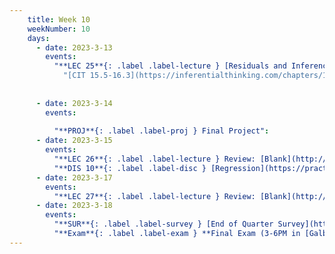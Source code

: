```yaml
---
    title: Week 10
    weekNumber: 10
    days:
      - date: 2023-3-13
        events:
          "**LEC 25**{: .label .label-lecture } [Residuals and Inference](http://datahub.ucsd.edu/user-redirect/git-sync?repo=https://github.com/dsc-courses/dsc10-2023-wi&subPath=lectures/lec25/lec25.ipynb) [✏️](resources/lectures/lec25/lec25.html) [Watch 🎥](https://podcast.ucsd.edu/watch/wi23/dsc10_d00/26/kaltura)":
            "[CIT 15.5-16.3](https://inferentialthinking.com/chapters/15/5/Visual_Diagnostics.html)"
                
          
      - date: 2023-3-14
        events:
          
          "**PROJ**{: .label .label-proj } Final Project":
      - date: 2023-3-15
        events:
          "**LEC 26**{: .label .label-lecture } Review: [Blank](http://datahub.ucsd.edu/user-redirect/git-sync?repo=https://github.com/dsc-courses/dsc10-2023-wi&subPath=lectures/lec26/lec26_blank.ipynb), [Solutions](http://datahub.ucsd.edu/user-redirect/git-sync?repo=https://github.com/dsc-courses/dsc10-2023-wi&subPath=lectures/lec26/lec26_solutions.ipynb) [✏️](resources/lectures/lec26/lec26_solutions.html) [Watch 🎥](https://podcast.ucsd.edu/watch/wi23/dsc10_b00/27/kaltura)":
          "**DIS 10**{: .label .label-disc } [Regression](https://practice.dsc10.com/disc10/index.html) - [Dasha 🎥](https://podcast.ucsd.edu/watch/wi23/dsc10_d00/58), [Dylan 🎥](https://podcast.ucsd.edu/watch/wi23/dsc10_a00/54)":
      - date: 2023-3-17
        events:
          "**LEC 27**{: .label .label-lecture } Review: [Blank](http://datahub.ucsd.edu/user-redirect/git-sync?repo=https://github.com/dsc-courses/dsc10-2023-wi&subPath=lectures/lec27/lec27_blank.ipynb), [Solutions](http://datahub.ucsd.edu/user-redirect/git-sync?repo=https://github.com/dsc-courses/dsc10-2023-wi&subPath=lectures/lec27/lec27_solutions.ipynb)[✏️](resources/lectures/lec27/lec27_solutions.html) [Watch 🎥](https://podcast.ucsd.edu/watch/wi23/dsc10_d00/28/kaltura)":
      - date: 2023-3-18
        events:
          "**SUR**{: .label .label-survey } [End of Quarter Survey](https://forms.gle/pmorTbJ18ufDBeiq8) + [CAPEs](https://cape.ucsd.edu/)":
          "**Exam**{: .label .label-exam } **Final Exam (3-6PM in [Galbraith Hall 242](https://map.concept3d.com/?id=1005#!m/553423))**":
---
```



